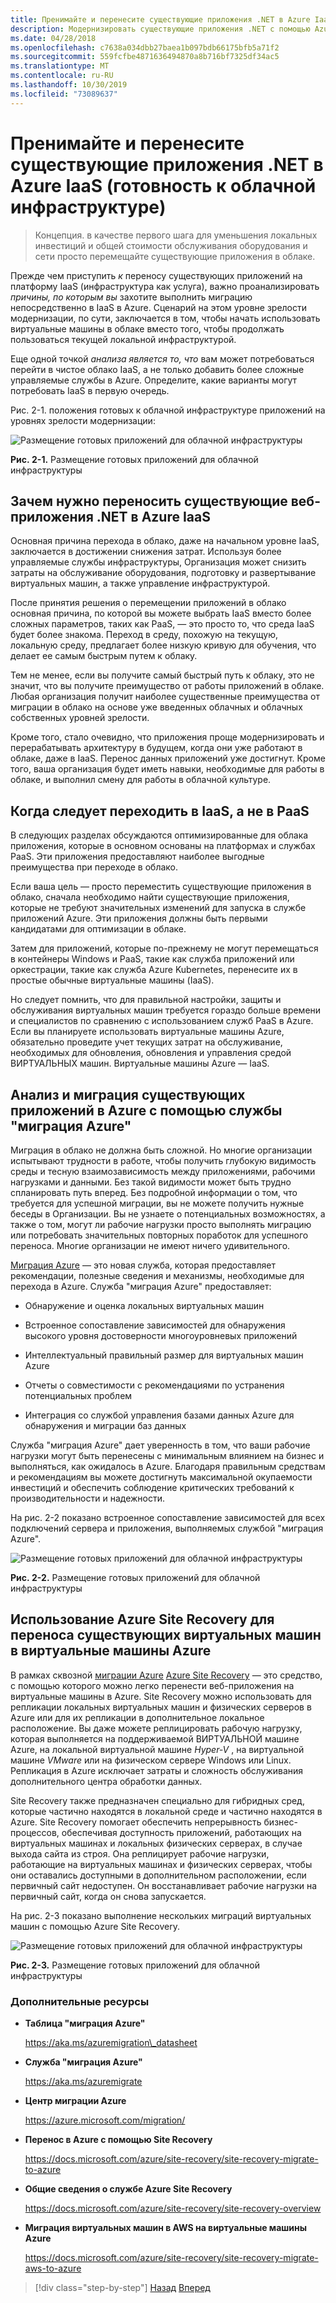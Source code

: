 ```yaml
---
title: Пренимайте и перенесите существующие приложения .NET в Azure IaaS (готовность к облачной инфраструктуре)
description: Модернизировать существующие приложения .NET с помощью Azure Cloud и контейнеров Windows.
ms.date: 04/28/2018
ms.openlocfilehash: c7638a034dbb27baea1b097bdb66175bfb5a71f2
ms.sourcegitcommit: 559fcfbe4871636494870a8b716bf7325df34ac5
ms.translationtype: MT
ms.contentlocale: ru-RU
ms.lasthandoff: 10/30/2019
ms.locfileid: "73089637"
---
```

# <a name="lift-and-shift-existing-net-apps-to-azure-iaas-cloud-infrastructure-ready"></a>Пренимайте и перенесите существующие приложения .NET в Azure IaaS (готовность к облачной инфраструктуре)

> Концепция. в качестве первого шага для уменьшения локальных инвестиций и общей стоимости обслуживания оборудования и сети просто перемещайте существующие приложения в облаке.

Прежде чем приступить *к* переносу существующих приложений на платформу IaaS (инфраструктура как услуга), важно проанализировать *причины, по которым вы* захотите выполнить миграцию непосредственно в IaaS в Azure. Сценарий на этом уровне зрелости модернизации, по сути, заключается в том, чтобы начать использовать виртуальные машины в облаке вместо того, чтобы продолжать пользоваться текущей локальной инфраструктурой.

Еще одной точкой *анализа является то, что* вам может потребоваться перейти в чистое облако IaaS, а не только добавить более сложные управляемые службы в Azure. Определите, какие варианты могут потребовать IaaS в первую очередь.

Рис. 2-1. положения готовых к облачной инфраструктуре приложений на уровнях зрелости модернизации:

![Размещение готовых приложений для облачной инфраструктуры](./media/image2-1.png)

**Рис. 2-1.** Размещение готовых приложений для облачной инфраструктуры

## <a name="why-migrate-existing-net-web-applications-to-azure-iaas"></a>Зачем нужно переносить существующие веб-приложения .NET в Azure IaaS

Основная причина перехода в облако, даже на начальном уровне IaaS, заключается в достижении снижения затрат. Используя более управляемые службы инфраструктуры, Организация может снизить затраты на обслуживание оборудования, подготовку и развертывание виртуальных машин, а также управление инфраструктурой.

После принятия решения о перемещении приложений в облако основная причина, по которой вы можете выбрать IaaS вместо более сложных параметров, таких как PaaS, — это просто то, что среда IaaS будет более знакома. Переход в среду, похожую на текущую, локальную среду, предлагает более низкую кривую для обучения, что делает ее самым быстрым путем к облаку.

Тем не менее, если вы получите самый быстрый путь к облаку, это не значит, что вы получите преимущество от работы приложений в облаке. Любая организация получит наиболее существенные преимущества от миграции в облако на основе уже введенных облачных и облачных собственных уровней зрелости.

Кроме того, стало очевидно, что приложения проще модернизировать и перерабатывать архитектуру в будущем, когда они уже работают в облаке, даже в IaaS. Перенос данных приложений уже достигнут. Кроме того, ваша организация будет иметь навыки, необходимые для работы в облаке, и выполнил смену для работы в облачной культуре.

## <a name="when-to-migrate-to-iaas-instead-of-to-paas"></a>Когда следует переходить в IaaS, а не в PaaS

В следующих разделах обсуждаются оптимизированные для облака приложения, которые в основном основаны на платформах и службах PaaS. Эти приложения предоставляют наиболее выгодные преимущества при переходе в облако.

Если ваша цель — просто переместить существующие приложения в облако, сначала необходимо найти существующие приложения, которые не требуют значительных изменений для запуска в службе приложений Azure. Эти приложения должны быть первыми кандидатами для оптимизации в облаке.

Затем для приложений, которые по-прежнему не могут перемещаться в контейнеры Windows и PaaS, такие как служба приложений или оркестрации, такие как служба Azure Kubernetes, перенесите их в простые обычные виртуальные машины (IaaS).

Но следует помнить, что для правильной настройки, защиты и обслуживания виртуальных машин требуется гораздо больше времени и специалистов по сравнению с использованием служб PaaS в Azure. Если вы планируете использовать виртуальные машины Azure, обязательно проведите учет текущих затрат на обслуживание, необходимых для обновления, обновления и управления средой ВИРТУАЛЬНЫХ машин. Виртуальные машины Azure — IaaS.

## <a name="use-azure-migrate-to-analyze-and-migrate-your-existing-applications-to-azure"></a>Анализ и миграция существующих приложений в Azure с помощью службы "миграция Azure"

Миграция в облако не должна быть сложной. Но многие организации испытывают трудности в работе, чтобы получить глубокую видимость среды и тесную взаимозависимость между приложениями, рабочими нагрузками и данными. Без такой видимости может быть трудно спланировать путь вперед. Без подробной информации о том, что требуется для успешной миграции, вы не можете получить нужные беседы в Организации. Вы не узнаете о потенциальных возможностях, а также о том, могут ли рабочие нагрузки просто выполнять миграцию или потребовать значительных повторных поработок для успешного переноса. Многие организации не имеют ничего удивительного.

[Миграция Azure](https://aka.ms/azuremigrate) — это новая служба, которая предоставляет рекомендации, полезные сведения и механизмы, необходимые для перехода в Azure. Служба "миграция Azure" предоставляет:

- Обнаружение и оценка локальных виртуальных машин

- Встроенное сопоставление зависимостей для обнаружения высокого уровня достоверности многоуровневых приложений

- Интеллектуальный правильный размер для виртуальных машин Azure

- Отчеты о совместимости с рекомендациями по устранения потенциальных проблем

- Интеграция со службой управления базами данных Azure для обнаружения и миграции баз данных

Служба "миграция Azure" дает уверенность в том, что ваши рабочие нагрузки могут быть перенесены с минимальным влиянием на бизнес и выполняться, как ожидалось в Azure. Благодаря правильным средствам и рекомендациям вы можете достигнуть максимальной окупаемости инвестиций и обеспечить соблюдение критических требований к производительности и надежности.

На рис. 2-2 показано встроенное сопоставление зависимостей для всех подключений сервера и приложения, выполняемых службой "миграция Azure".

![Размещение готовых приложений для облачной инфраструктуры](./media/image2-2.png)

**Рис. 2-2.** Размещение готовых приложений для облачной инфраструктуры

## <a name="use-azure-site-recovery-to-migrate-your-existing-vms-to-azure-vms"></a>Использование Azure Site Recovery для переноса существующих виртуальных машин в виртуальные машины Azure

В рамках сквозной [миграции Azure](https://aka.ms/azuremigrate) [Azure Site Recovery](https://docs.microsoft.com/azure/site-recovery/site-recovery-overview) — это средство, с помощью которого можно легко перенести веб-приложения на виртуальные машины в Azure. Site Recovery можно использовать для репликации локальных виртуальных машин и физических серверов в Azure или для их репликации в дополнительное локальное расположение. Вы даже можете реплицировать рабочую нагрузку, которая выполняется на поддерживаемой ВИРТУАЛЬНОЙ машине Azure, на локальной виртуальной машине *Hyper-V* , на виртуальной машине *VMware* или на физическом сервере Windows или Linux. Репликация в Azure исключает затраты и сложность обслуживания дополнительного центра обработки данных.

Site Recovery также предназначен специально для гибридных сред, которые частично находятся в локальной среде и частично находятся в Azure. Site Recovery помогает обеспечить непрерывность бизнес-процессов, обеспечивая доступность приложений, работающих на виртуальных машинах и локальных физических серверах, в случае выхода сайта из строя. Она реплицирует рабочие нагрузки, работающие на виртуальных машинах и физических серверах, чтобы они оставались доступными в дополнительном расположении, если первичный сайт недоступен. Он восстанавливает рабочие нагрузки на первичный сайт, когда он снова запускается.

На рис. 2-3 показано выполнение нескольких миграций виртуальных машин с помощью Azure Site Recovery.

![Размещение готовых приложений для облачной инфраструктуры](./media/image2-3.png)

**Рис. 2-3.** Размещение готовых приложений для облачной инфраструктуры

### <a name="additional-resources"></a>Дополнительные ресурсы

- **Таблица "миграция Azure"**

    <https://aka.ms/azuremigration\_datasheet>

- **Служба "миграция Azure"**

    <https://aka.ms/azuremigrate>

- **Центр миграции Azure**

    <https://azure.microsoft.com/migration/>

- **Перенос в Azure с помощью Site Recovery**

    <https://docs.microsoft.com/azure/site-recovery/site-recovery-migrate-to-azure>

- **Общие сведения о службе Azure Site Recovery**

    <https://docs.microsoft.com/azure/site-recovery/site-recovery-overview>

- **Миграция виртуальных машин в AWS на виртуальные машины Azure**

    <https://docs.microsoft.com/azure/site-recovery/site-recovery-migrate-aws-to-azure>

>[!div class="step-by-step"]
>[Назад](index.md)
>[Вперед](migrate-your-relational-databases-to-azure.md) <!-- Next Chapter -->
